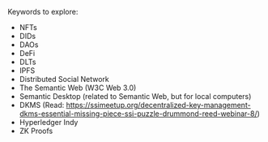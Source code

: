 Keywords to explore:

- NFTs
- DIDs
- DAOs
- DeFi
- DLTs
- IPFS
- Distributed Social Network
- The Semantic Web (W3C Web 3.0)
- Semantic Desktop (related to Semantic Web, but for local computers)
- DKMS (Read: https://ssimeetup.org/decentralized-key-management-dkms-essential-missing-piece-ssi-puzzle-drummond-reed-webinar-8/)
- Hyperledger Indy
- ZK Proofs